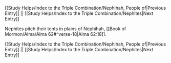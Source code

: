 [[Study Helps/Index to the Triple Combination/Nephihah, People of|Previous Entry]]  ||  [[Study Helps/Index to the Triple Combination/Nephites|Next Entry]]

 Nephites pitch their tents in plains of Nephihah, [[Book of Mormon/Alma/Alma 62#^verse-18|Alma 62:18]].

[[Study Helps/Index to the Triple Combination/Nephihah, People of|Previous Entry]]  ||  [[Study Helps/Index to the Triple Combination/Nephites|Next Entry]]